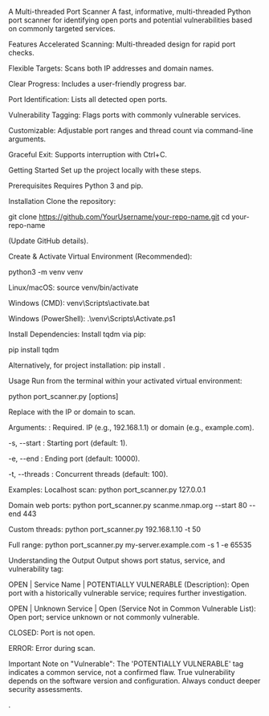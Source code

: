 A Multi-threaded Port Scanner
A fast, informative, multi-threaded Python port scanner for identifying open ports and potential vulnerabilities based on commonly targeted services.

Features
Accelerated Scanning: Multi-threaded design for rapid port checks.

Flexible Targets: Scans both IP addresses and domain names.

Clear Progress: Includes a user-friendly progress bar.

Port Identification: Lists all detected open ports.

Vulnerability Tagging: Flags ports with commonly vulnerable services.

Customizable: Adjustable port ranges and thread count via command-line arguments.

Graceful Exit: Supports interruption with Ctrl+C.

Getting Started
Set up the project locally with these steps.

Prerequisites
Requires Python 3 and pip.

Installation
Clone the repository:

git clone https://github.com/YourUsername/your-repo-name.git
cd your-repo-name

(Update GitHub details).

Create & Activate Virtual Environment (Recommended):

python3 -m venv venv

Linux/macOS: source venv/bin/activate

Windows (CMD): venv\Scripts\activate.bat

Windows (PowerShell): .\venv\Scripts\Activate.ps1

Install Dependencies:
Install tqdm via pip:

pip install tqdm

Alternatively, for project installation: pip install .

Usage
Run from the terminal within your activated virtual environment:

python port_scanner.py <target> [options]

Replace <target> with the IP or domain to scan.

Arguments:
<target>: Required. IP (e.g., 192.168.1.1) or domain (e.g., example.com).

-s, --start <PORT>: Starting port (default: 1).

-e, --end <PORT>: Ending port (default: 10000).

-t, --threads <NUMBER>: Concurrent threads (default: 100).

Examples:
Localhost scan: python port_scanner.py 127.0.0.1

Domain web ports: python port_scanner.py scanme.nmap.org --start 80 --end 443

Custom threads: python port_scanner.py 192.168.1.10 -t 50

Full range: python port_scanner.py my-server.example.com -s 1 -e 65535

Understanding the Output
Output shows port status, service, and vulnerability tag:

OPEN | Service Name | POTENTIALLY VULNERABLE (Description): Open port with a historically vulnerable service; requires further investigation.

OPEN | Unknown Service | Open (Service Not in Common Vulnerable List): Open port; service unknown or not commonly vulnerable.

CLOSED: Port is not open.

ERROR: Error during scan.

Important Note on "Vulnerable": The 'POTENTIALLY VULNERABLE' tag indicates a common service, not a confirmed flaw. True vulnerability depends on the software version and configuration. Always conduct deeper security assessments.

.
